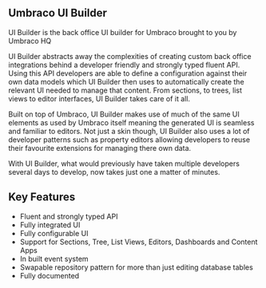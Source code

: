 ## Umbraco UI Builder

UI Builder is the back office UI builder for Umbraco brought to you by Umbraco HQ

UI Builder abstracts away the complexities of creating custom back office integrations behind a developer friendly and strongly typed fluent API. Using this API developers are able to define a configuration against their own data models which UI Builder then uses to automatically create the relevant UI needed to manage that content. From sections, to trees, list views to editor interfaces, UI Builder takes care of it all.

Built on top of Umbraco, UI Builder makes use of much of the same UI elements as used by Umbraco itself meaning the generated UI is seamless and familiar to editors. Not just a skin though, UI Builder also uses a lot of developer patterns such as property editors allowing developers to reuse their favourite extensions for managing there own data.

With UI Builder, what would previously have taken multiple developers several days to develop, now takes just one a matter of minutes.

## Key Features

* Fluent and strongly typed API
* Fully integrated UI
* Fully configurable UI
* Support for Sections, Tree, List Views, Editors, Dashboards and Content Apps
* In built event system
* Swapable repository pattern for more than just editing database tables
* Fully documented